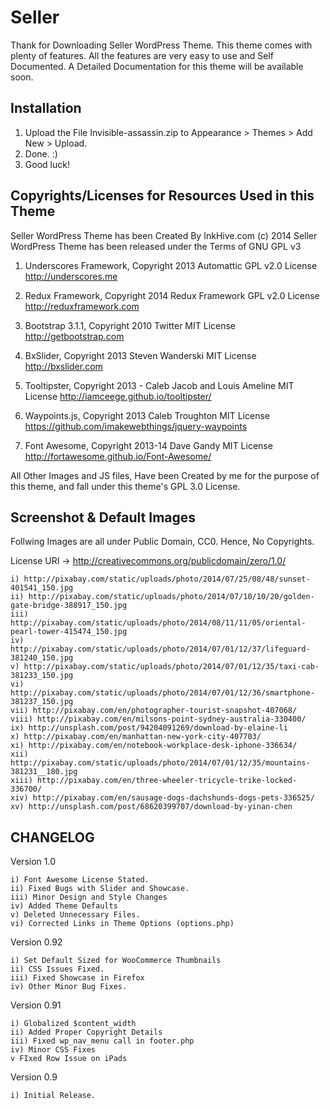 Seller
==================

Thank for Downloading Seller WordPress Theme. This theme comes with plenty of features. All the features are very easy to use and Self Documented. A Detailed Documentation for this theme will be available soon.

Installation
---------------

1. Upload the File Invisible-assassin.zip to Appearance > Themes > Add New > Upload.
2. Done. :)
3. Good luck!



Copyrights/Licenses for Resources Used in this Theme
----------------------------------------------------

Seller WordPress Theme has been Created By InkHive.com (c) 2014
Seller WordPress Theme has been released under the Terms of GNU GPL v3

1. Underscores Framework, Copyright 2013 Automattic
	GPL v2.0 License
	http://underscores.me
	
2. Redux Framework, Copyright 2014 Redux Framework
	GPL v2.0 License
	http://reduxframework.com
		
3. Bootstrap 3.1.1, Copyright 2010 Twitter
	MIT License
	http://getbootstrap.com
	
4. BxSlider, Copyright 2013 Steven Wanderski 
	MIT License
	http://bxslider.com
	
5. Tooltipster, Copyright 2013 - Caleb Jacob and Louis Ameline
	MIT License
	http://iamceege.github.io/tooltipster/
	
6. Waypoints.js, Copyright 2013 Caleb Troughton
	MIT License
	https://github.com/imakewebthings/jquery-waypoints	
	
7. Font Awesome, Copyright 2013-14 Dave Gandy
	MIT License
   http://fortawesome.github.io/Font-Awesome/
		
	
All Other Images and JS files, Have been Created by me for the purpose of this theme, and fall under this theme's GPL 3.0 License. 

Screenshot & Default Images
---------------------------

Follwing Images are all under Public Domain, CC0. Hence, No Copyrights.

License URI -> http://creativecommons.org/publicdomain/zero/1.0/

	i) http://pixabay.com/static/uploads/photo/2014/07/25/08/48/sunset-401541_150.jpg
	ii) http://pixabay.com/static/uploads/photo/2014/07/10/10/20/golden-gate-bridge-388917_150.jpg
	iii) http://pixabay.com/static/uploads/photo/2014/08/11/11/05/oriental-pearl-tower-415474_150.jpg
	iv) http://pixabay.com/static/uploads/photo/2014/07/01/12/37/lifeguard-381240_150.jpg
	v) http://pixabay.com/static/uploads/photo/2014/07/01/12/35/taxi-cab-381233_150.jpg
	vi) http://pixabay.com/static/uploads/photo/2014/07/01/12/36/smartphone-381237_150.jpg
	vii) http://pixabay.com/en/photographer-tourist-snapshot-407068/
	viii) http://pixabay.com/en/milsons-point-sydney-australia-330400/
	ix) http://unsplash.com/post/94204091269/download-by-elaine-li
	x) http://pixabay.com/en/manhattan-new-york-city-407703/
	xi) http://pixabay.com/en/notebook-workplace-desk-iphone-336634/
	xii) http://pixabay.com/static/uploads/photo/2014/07/01/12/35/mountains-381231__180.jpg
	xiii) http://pixabay.com/en/three-wheeler-tricycle-trike-locked-336700/
	xiv) http://pixabay.com/en/sausage-dogs-dachshunds-dogs-pets-336525/
	xv) http://unsplash.com/post/68620399707/download-by-yinan-chen 

CHANGELOG
---------

Version 1.0

	i) Font Awesome License Stated.
	ii) Fixed Bugs with Slider and Showcase.
	iii) Minor Design and Style Changes
	iv) Added Theme Defaults
	v) Deleted Unnecessary Files.
	vi) Corrected Links in Theme Options (options.php)

Version 0.92

	i) Set Default Sized for WooCommerce Thumbnails
	ii) CSS Issues Fixed.
	iii) Fixed Showcase in Firefox
	iv) Other Minor Bug Fixes.

Version 0.91

	i) Globalized $content_width
	ii) Added Proper Copyright Details
	iii) Fixed wp_nav_menu call in footer.php
	iv) Minor CSS Fixes
	v FIxed Row Issue on iPads

Version 0.9

	i) Initial Release.